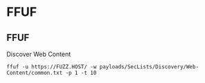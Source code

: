 # FFUF

## FFUF

Discover Web Content

```text
ffuf -u https://FUZZ.HOST/ -w payloads/SecLists/Discovery/Web-Content/common.txt -p 1 -t 10
```



